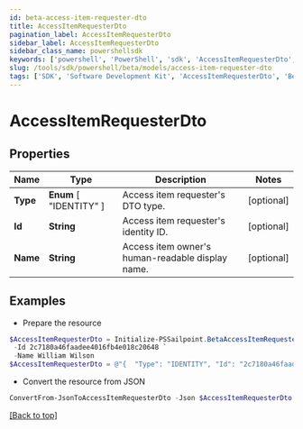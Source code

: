 ```yaml
---
id: beta-access-item-requester-dto
title: AccessItemRequesterDto
pagination_label: AccessItemRequesterDto
sidebar_label: AccessItemRequesterDto
sidebar_class_name: powershellsdk
keywords: ['powershell', 'PowerShell', 'sdk', 'AccessItemRequesterDto', 'BetaAccessItemRequesterDto'] 
slug: /tools/sdk/powershell/beta/models/access-item-requester-dto
tags: ['SDK', 'Software Development Kit', 'AccessItemRequesterDto', 'BetaAccessItemRequesterDto']
---
```



# AccessItemRequesterDto

## Properties

Name | Type | Description | Notes
------------ | ------------- | ------------- | -------------
**Type** |  **Enum** [  "IDENTITY" ] | Access item requester's DTO type. | [optional] 
**Id** | **String** | Access item requester's identity ID. | [optional] 
**Name** | **String** | Access item owner's human-readable display name. | [optional] 

## Examples

- Prepare the resource
```powershell
$AccessItemRequesterDto = Initialize-PSSailpoint.BetaAccessItemRequesterDto  -Type IDENTITY `
 -Id 2c7180a46faadee4016fb4e018c20648 `
 -Name William Wilson
$AccessItemRequesterDto = @"{  "Type": "IDENTITY", "Id": "2c7180a46faadee4016fb4e018c20648", "Name": "William Wilson" }"@
```

- Convert the resource from JSON
```powershell
ConvertFrom-JsonToAccessItemRequesterDto -Json $AccessItemRequesterDto
```


[[Back to top]](#) 


